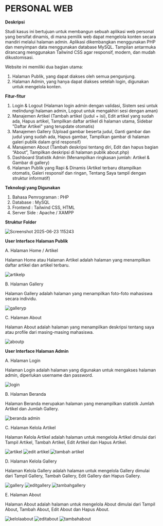 # PERSONAL WEB

**Deskripsi**

Studi kasus ini bertujuan untuk membangun sebuah aplikasi web personal yang bersifat dinamis, di mana pemilik web dapat mengelola konten secara mandiri melalui halaman admin. Aplikasi dikembangkan menggunakan PHP dan menyimpan data menggunakan database MySQL. Tampilan antarmuka dirancang menggunakan Tailwind CSS agar responsif, modern, dan mudah dikustomisasi. 

Website ini memiliki dua bagian utama: 
1. Halaman Publik, yang dapat diakses oleh semua pengunjung.
2. Halaman Admin, yang hanya dapat diakses setelah login, digunakan untuk
mengelola konten.

**Fitur-fitur**
1. Login & Logout (Halaman login admin dengan validasi, Sistem sesi untuk melindungi halaman admin, Logout untuk mengakhiri sesi dengan aman)
2. Manajemen Artikel (Tambah artikel (judul + isi),  Edit artikel yang sudah ada, Hapus artikel, Tampilkan daftar artikel di halaman utama, Sidebar "Daftar Artikel" yang terupdate otomatis)
3. Manajemen Gallery (Upload gambar beserta judul, Ganti gambar dan judul yang sudah ada, Hapus gambar, Tampilkan gambar di halaman galeri publik dalam grid responsif)
4. Manajemen About (Tambah deskripsi tentang diri, Edit dan hapus bagian “About”, Tampilkan deskripsi di halaman publik about.php)
5. Dashboard Statistik Admin (Menampilkan ringkasan jumlah: Artikel & Gambar di gallery)
6. Halaman Publik yang Rapi & Dinamis (Artikel terbaru ditampilkan otomatis, Galeri responsif dan ringan, Tentang Saya tampil dengan struktur informatif)

**Teknologi yang Digunakan**
1. Bahasa Pemrograman : PHP
2. Database : MySQL
3. Frontend : Tailwind CSS, HTML
4. Server Side : Apache / XAMPP

**Struktur Folder**

![Screenshot 2025-06-23 115243](https://github.com/user-attachments/assets/0717420f-1eba-4070-bf7e-5dfcb35055de)

**User Interface Halaman Publik**

A. Halaman Home / Artikel

Halaman Home atau Halaman Artikel adalah halaman yang menampilkan daftar artikel dan artikel terbaru.

![artikelp](https://github.com/user-attachments/assets/955d5f55-2b4c-48b0-8aef-355ce2d0a30a)

B. Halaman Gallery

Halaman Gallery adalah halaman yang menampilkan foto-foto mahasiswa secara individu.

![galleryp](https://github.com/user-attachments/assets/cda18302-b2b1-4750-ba39-ebb92cb2de37)

C. Halaman About

Halaman About adalah halaman yang menampilkan deskripsi tentang saya atau profile dari masing-masing mahasiswa.

![aboutp](https://github.com/user-attachments/assets/375bcf42-f286-4b48-a002-ab07535bbaf5)


**User Interface Halaman Admin**

A. Halaman Login

Halaman Login adalah halaman yang digunakan untuk mengakses halaman admin, diperlukan username dan password.

![login](https://github.com/user-attachments/assets/c8ebbdbc-e15f-417f-98b9-b60412fc6fc7)

B. Halaman Beranda

Halaman Beranda merupakan halaman yang menampilkan statistik Jumlah Artikel dan Jumlah Gallery.

![beranda admin](https://github.com/user-attachments/assets/788ab523-66ea-49a9-868a-0f4cc4221392)

C. Halaman Kelola Artikel

Halaman Kelola Artikel adalah halaman untuk mengelola Artikel dimulai dari Tampil Artikel, Tambah Artikel, Edit Artikel dan Hapus Artikel.

![artikel](https://github.com/user-attachments/assets/6f230a51-c4de-412c-ad19-b1760b43c0b1)
![edit artikel](https://github.com/user-attachments/assets/622a689c-5e68-438a-96c7-bf366c9886f7)
![tambah artikel](https://github.com/user-attachments/assets/bb6bb3a0-a642-4a5b-a0e7-fdb6cc8919e9)

D. Halaman Kelola Gallery

Halaman Kelola Gallery adalah halaman untuk mengelola Gallery dimulai dari Tampil Gallery, Tambah Gallery, Edit Gallery dan Hapus Gallery.

![gallery](https://github.com/user-attachments/assets/b1d9d100-95d2-4485-8685-e950f62134f3)
![editgallery](https://github.com/user-attachments/assets/5a4b53d4-5da2-440d-b7c9-70324f91218a)
![tambahgallery](https://github.com/user-attachments/assets/5bf432f1-65e5-4a8b-a0a0-0277b1336877)

E. Halaman About

Halaman About adalah halaman untuk mengelola About dimulai dari Tampil About, Tambah About, Edit About dan Hapus About.

![kelolaabout](https://github.com/user-attachments/assets/bc26c424-e3d3-4e5e-9064-42ba4f58e388)
![editabout](https://github.com/user-attachments/assets/416fa7bf-9898-4351-8eec-b7b49d3d6d92)
![tambahabout](https://github.com/user-attachments/assets/39b9c763-4766-4d0f-a295-22810744687c)

